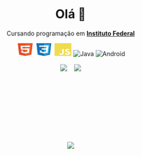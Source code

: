 <div align="center">
<h1>Olá 👋</h1>

Cursando programação em **[Instituto Federal](https://www.ifnmg.edu.br/montesclaros)**
</div>

<div align="center">
  <img alt="HTML" height="30" width="40" src="https://raw.githubusercontent.com/devicons/devicon/master/icons/html5/html5-original.svg">
  <img alt="CSS" height="30" width="40" src="https://raw.githubusercontent.com/devicons/devicon/master/icons/css3/css3-original.svg">
  <img alt="JavaScript" height="30" width="40" src="https://raw.githubusercontent.com/devicons/devicon/master/icons/javascript/javascript-plain.svg">
  <img alt="Java" height="30" width="40" src="https://cdn.jsdelivr.net/gh/devicons/devicon/icons/java/java-original.svg">
  <img alt="Android" height="30" width="40" src="https://cdn.jsdelivr.net/gh/devicons/devicon@latest/icons/android/android-plain.svg">
</div>

<div align="center" style="display: flex; justify-content: center; gap: 1rem; margin-top: 1rem;">
  <img height="150" src="https://github-readme-stats.vercel.app/api?username=rafaqfv&theme=gotham&show_icons=true&hide_border=true&count_private=true" />
  <img height="150" src="https://github-readme-stats.vercel.app/api/top-langs/?username=rafaqfv&theme=gotham&show_icons=true&hide_border=true&layout=compact" />
</div>

##

<div align="center">
  <a href="https://instagram.com/rafaqfv" target="_blank">
    <img src="https://img.shields.io/badge/-Instagram-%23E4405F?style=for-the-badge&logo=instagram&logoColor=white" width="150">
  </a>
</div>
